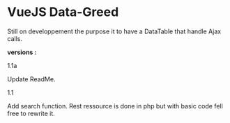# VueJS Data-Greed

Still on developpement the purpose it to have a DataTable that handle Ajax calls.

**versions :**

1.1a

Update ReadMe.

1.1

Add search function. Rest ressource is done in php but with basic code fell free to rewrite it.